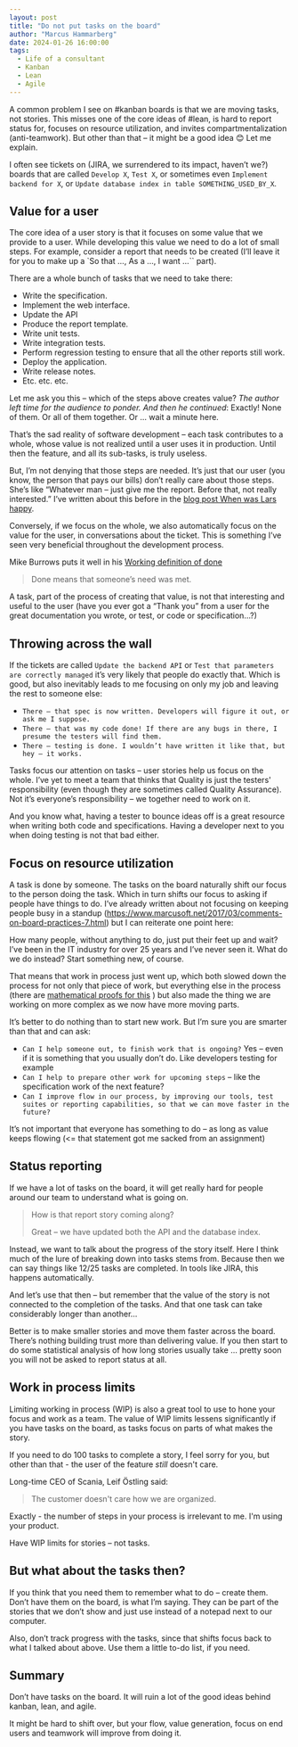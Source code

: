 ```yaml
---
layout: post
title: "Do not put tasks on the board"
author: "Marcus Hammarberg"
date: 2024-01-26 16:00:00
tags:
  - Life of a consultant
  - Kanban
  - Lean
  - Agile
---
```


A common problem I see on #kanban boards is that we are moving tasks, not stories. This misses one of the core ideas of #lean, is hard to report status for, focuses on resource utilization, and invites compartmentalization (anti-teamwork). But other than that – it might be a good idea 😊
Let me explain.

<!-- excerpt-end -->

I often see tickets on (JIRA, we surrendered to its impact, haven’t we?) boards that are called `Develop X`, `Test X`, or sometimes even `Implement backend for X`, or `Update database index in table SOMETHING_USED_BY_X`.

## Value for a user

The core idea of a user story is that it focuses on some value that we provide to a user. While developing this value we need to do a lot of small steps. For example, consider a report that needs to be created (I’ll leave it for you to make up a `So that …, As a …, I want …`` part).

There are a whole bunch of tasks that we need to take there:

- Write the specification.
- Implement the web interface.
- Update the API
- Produce the report template.
- Write unit tests.
- Write integration tests.
- Perform regression testing to ensure that all the other reports still work.
- Deploy the application.
- Write release notes.
- Etc. etc. etc.

Let me ask you this – which of the steps above creates value? *The author left time for the audience to ponder. And then he continued*: Exactly! None of them. Or all of them together. Or ... wait a minute here.

That’s the sad reality of software development – each task contributes to a whole, whose value is not realized until a user uses it in production. Until then the feature, and all its sub-tasks, is truly useless.

But, I’m not denying that those steps are needed. It’s just that our user (you know, the person that pays our bills) don’t really care about those steps. She’s like “Whatever man – just give me the report. Before that, not really interested.” I’ve written about this before in the [blog post When was Lars happy](https://www.marcusoft.net/2019/09/when-was-lars-happy.html).

Conversely, if we focus on the whole, we also automatically focus on the value for the user, in conversations about the ticket. This is something I’ve seen very beneficial throughout the development process.

Mike Burrows puts it well in his [Working definition of done](https://blog.agendashift.com/2016/05/25/a-good-working-definition-of-done/)

> Done means that someone’s need was met.

A task, part of the process of creating that value, is not that interesting and useful to the user (have you ever got a “Thank you” from a user for the great documentation you wrote, or test, or code or specification…?)

## Throwing across the wall

If the tickets are called `Update the backend API` or `Test that parameters are correctly managed` it’s very likely that people do exactly that. Which is good, but also inevitably leads to me focusing on only my job and leaving the rest to someone else:

- `There – that spec is now written. Developers will figure it out, or ask me I suppose.`
- `There – that was my code done! If there are any bugs in there, I presume the testers will find them.`
- `There – testing is done. I wouldn’t have written it like that, but hey – it works.`

Tasks focus our attention on tasks – user stories help us focus on the whole.
I’ve yet to meet a team that thinks that Quality is just the testers' responsibility (even though they are sometimes called Quality Assurance). Not it’s everyone’s responsibility – we together need to work on it.

And you know what, having a tester to bounce ideas off is a great resource when writing both code and specifications. Having a developer next to you when doing testing is not that bad either.

## Focus on resource utilization

A task is done by someone. The tasks on the board naturally shift our focus to the person doing the task. Which in turn shifts our focus to asking if people have things to do. I’ve already written about not focusing on keeping people busy in a standup (<https://www.marcusoft.net/2017/03/comments-on-board-practices-7.html>) but I can reiterate one point here:

How many people, without anything to do, just put their feet up and wait? I’ve been in the IT industry for over 25 years and I’ve never seen it. What do we do instead? Start something new, of course.

That means that work in process just went up, which both slowed down the process for not only that piece of work, but everything else in the process (there are [mathematical proofs for this](https://en.wikipedia.org/wiki/Little%27s_law) ) but also made the thing we are working on more complex as we now have more moving parts.

It’s better to do nothing than to start new work. But I’m sure you are smarter than that and can ask:

- `Can I help someone out, to finish work that is ongoing?` Yes – even if it is something that you usually don’t do. Like developers testing for example
- `Can I help to prepare other work for upcoming steps` – like the specification work of the next feature?
- `Can I improve flow in our process, by improving our tools, test suites or reporting capabilities, so that we can move faster in the future?`

It’s not important that everyone has something to do – as long as value keeps flowing (<= that statement got me sacked from an assignment)

## Status reporting

If we have a lot of tasks on the board, it will get really hard for people around our team to understand what is going on.

> How is that report story coming along?
>
> Great – we have updated both the API and the database index.

Instead, we want to talk about the progress of the story itself. Here I think much of the lure of breaking down into tasks stems from. Because then we can say things like 12/25 tasks are completed. In tools like JIRA, this happens automatically.

And let’s use that then – but remember that the value of the story is not connected to the completion of the tasks. And that one task can take considerably longer than another…

Better is to make smaller stories and move them faster across the board. There’s nothing building trust more than delivering value. If you then start to do some statistical analysis of how long stories usually take … pretty soon you will not be asked to report status at all.

## Work in process limits

Limiting working in process (WIP) is also a great tool to use to hone your focus and work as a team. The value of WIP limits lessens significantly if you have tasks on the board, as tasks focus on parts of what makes the story.

If you need to do 100 tasks to complete a story, I feel sorry for you, but other than that - the user of the feature *still* doesn't care.

Long-time CEO of Scania, Leif Östling said:

> The customer doesn't care how we are organized.

Exactly - the number of steps in your process is irrelevant to me. I'm using your product.

Have WIP limits for stories – not tasks.

## But what about the tasks then?

If you think that you need them to remember what to do – create them. Don’t have them on the board, is what I’m saying. They can be part of the stories that we don’t show and just use instead of a notepad next to our computer.

Also, don’t track progress with the tasks, since that shifts focus back to what I talked about above. Use them a little to-do list, if you need.

## Summary

Don’t have tasks on the board. It will ruin a lot of the good ideas behind kanban, lean, and agile.

It might be hard to shift over, but your flow, value generation, focus on end users and teamwork will improve from doing it.
